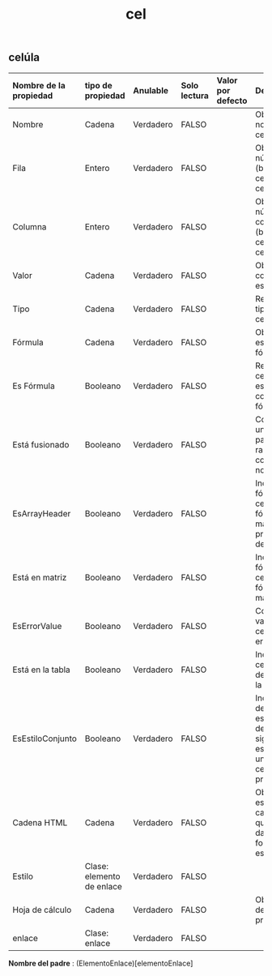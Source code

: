 ﻿---
title: cel
second_title: Aspose.Cells Cloud Documen
type: docs
url: /es/specification/model/cell/
description: "Aspose.Cells Especificación del modelo de nube: celular. Maneje sin esfuerzo Excel y otros documentos de hoja de cálculo con funciones como abrir, generar, editar, dividir, fusionar, comparar y convertir."
weight: 50
---
## **celúla**

 

| Nombre de la propiedad| tipo de propiedad| Anulable| Solo lectura| Valor por defecto| Descripción|
|:- |:- |:- |:- |:- |:- |
| Nombre| Cadena| Verdadero| FALSO|| Obtiene el nombre de la celda.|
| Fila| Entero| Verdadero| FALSO|| Obtiene el número de fila (basado en cero) de la celda.|
| Columna| Entero| Verdadero| FALSO|| Obtiene el número de columna (basado en cero) de la celda.|
| Valor| Cadena| Verdadero| FALSO|| Obtiene el valor contenido en esta celda.|
| Tipo| Cadena| Verdadero| FALSO|| Representa el tipo de valor de celda.|
|Fórmula| Cadena| Verdadero| FALSO|| Obtiene o establece una fórmula de .|
| Es Fórmula| Booleano| Verdadero| FALSO|| Representa si la celda especificada contiene una fórmula.|
| Está fusionado| Booleano| Verdadero| FALSO|| Comprueba si una celda es parte de un rango combinado o no.|
| EsArrayHeader| Booleano| Verdadero| FALSO|| Indica que la fórmula de la celda es una fórmula matricial y es la primera celda de la matriz.|
| Está en matriz| Booleano| Verdadero| FALSO|| Indica si la fórmula de la celda es una fórmula matricial.|
| EsErrorValue| Booleano| Verdadero| FALSO|| Comprueba si el valor de esta celda es un error.|
| Está en la tabla| Booleano| Verdadero| FALSO|| Indica si esta celda es parte de la fórmula de la tabla.|
| EsEstiloConjunto| Booleano| Verdadero| FALSO|| Indica si el estilo de la celda está establecido. Si devuelve falso, significa que esta celda tiene un formato de celda predeterminado.|
| Cadena HTML| Cadena| Verdadero| FALSO|| Obtiene y establece la cadena html que contiene datos y algunos formatos en esta celda.|
| Estilo| Clase: elemento de enlace| Verdadero| FALSO|||
| Hoja de cálculo| Cadena| Verdadero| FALSO|| Obtiene la hoja de trabajo principal.|
| enlace| Clase: enlace| Verdadero| FALSO|||

**Nombre del padre** : (ElementoEnlace)[elementoEnlace]